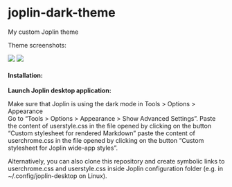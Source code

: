 # joplin-dark-theme

My custom Joplin theme

Theme screenshots:

![](https://georgios.sh/assets/joplin/joplin1-1024x670.jpg)
![](https://georgios.sh//assets/joplin/joplin2-1024x670.jpg)


#### **Installation**:

  
**Launch Joplin desktop application:**

Make sure that Joplin is using the dark mode in Tools > Options > Appearance  
Go to “Tools > Options > Appearance > Show Advanced Settings”. Paste the content of userstyle.css in the file opened by clicking on the button “Custom stylesheet for rendered Markdown”  paste the content of userchrome.css in the file opened by clicking on the button “Custom stylesheet for Joplin wide-app styles”.   
  
Alternatively, you can also clone this repository and create symbolic links to userchrome.css and userstyle.css inside Joplin configuration folder (e.g. in ~/.config/joplin-desktop on Linux). 
